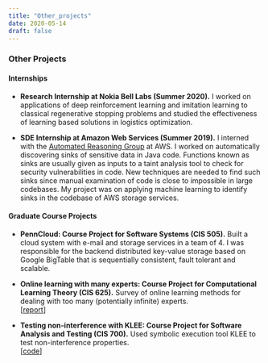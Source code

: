```yaml
---
title: "Other_projects"
date: 2020-05-14
draft: false
---
```


### Other Projects

#### Internships

* __Research Internship at Nokia Bell Labs (Summer 2020).__
    I worked on applications of deep reinforcement learning and imitation learning to
    classical regenerative stopping problems and studied the effectiveness of learning based
    solutions in logistics optimization.

* __SDE Internship at Amazon Web Services (Summer 2019).__
    I interned with the [Automated Reasoning Group](https://aws.amazon.com/blogs/security/tag/automated-reasoning/)
    at AWS. I worked on automatically discovering sinks of sensitive data in Java code. Functions known as sinks are usually given as inputs to a taint analysis tool to check for
    security vulnerabilities in code. New techniques are needed to find such sinks since manual examination of code is close to impossible in large codebases.  My project was on applying machine learning to identify sinks in
    the codebase of AWS storage services.

#### Graduate Course Projects

*  __PennCloud: Course Project for Software Systems (CIS 505).__
    Built a cloud system with e-mail and storage services in a team of 4. I was responsible for the backend distributed key-value storage based on Google BigTable that is sequentially consistent, fault tolerant and scalable.  

* __Online learning with many experts: Course Project for Computational Learning Theory (CIS 625).__
    Survey of online learning methods for dealing with too many (potentially infinite) experts.  
    [[report](http://cis.upenn.edu/~castan/doc/2018/No%20Regret%20Learning%20Report.pdf)]

* __Testing non-interference with KLEE: Course Project for Software Analysis and Testing (CIS 700).__
    Used symbolic execution tool KLEE to test non-interference properties.  
    [[code](https://github.com/concolism/concolic-testing)]
